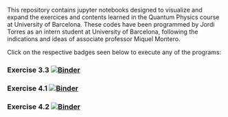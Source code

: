This repository contains jupyter notebooks designed to visualize and expand the exercices and contents learned in the Quantum Physics course at University of Barcelona.
These codes have been programmed by Jordi Torres as an intern student at University of Barcelona, following the indications and ideas of associate professor Miquel Montero.

Click on the respective badges seen below to execute any of the programs:
### Exercise 3.3 [![Binder](https://mybinder.org/badge_logo.svg)](https://mybinder.org/v2/gh/JordiTorres01/Fisica-Quantica-UB/9011d05b520f27b9278806a4a810e49c9446413c?filepath=3.3_Expected_Value_Time_Evolution.ipynb)

### Exercise 4.1 [![Binder](https://mybinder.org/badge_logo.svg)](https://mybinder.org/v2/gh/JordiTorres01/Fisica-Quantica-UB.git/main?filepath=4.1_Wave_packet.ipynb)

### Exercise 4.2 [![Binder](https://mybinder.org/badge_logo.svg)](https://mybinder.org/v2/gh/JordiTorres01/Fisica-Quantica-UB.git/main?filepath=4.2_Interactive_potential_Barrier.ipynb)
